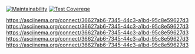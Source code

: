 [![Maintainability](https://api.codeclimate.com/v1/badges/c17f1edeccee71977953/maintainability)](https://codeclimate.com/github/Decameron87/python-project-lvl1/maintainability)
[![Test Coverege](https://api.codeclimate.com/v1/badges/c17f1edeccee71977953/maintainability)](https://codeclimate.com/github/Decameron87/python-project-lvl1/test_coverege)

https://asciinema.org/connect/36627ab6-7345-44c3-a1bd-95c8e59627d3
https://asciinema.org/connect/36627ab6-7345-44c3-a1bd-95c8e59627d3 
https://asciinema.org/connect/36627ab6-7345-44c3-a1bd-95c8e59627d3 
https://asciinema.org/connect/36627ab6-7345-44c3-a1bd-95c8e59627d3 
https://asciinema.org/connect/36627ab6-7345-44c3-a1bd-95c8e59627d3 
